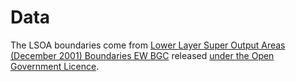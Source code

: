 # Data

The LSOA boundaries come from [Lower Layer Super Output Areas (December 2001) Boundaries EW BGC](https://geoportal.statistics.gov.uk/datasets/lower-layer-super-output-areas-december-2001-boundaries-ew-bgc) released [under the Open Government Licence](https://www.ons.gov.uk/methodology/geography/licences).